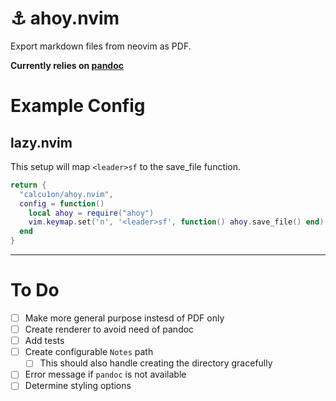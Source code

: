 # ⚓ ahoy.nvim
Export markdown files from neovim as PDF.

**Currently relies on [pandoc](https://pandoc.org)**

# Example Config

## lazy.nvim

This setup will map `<leader>sf` to the save_file function.

```lua
return {
  "calcu1on/ahoy.nvim",
  config = function()
    local ahoy = require("ahoy")
    vim.keymap.set('n', '<leader>sf', function() ahoy.save_file() end)
  end
}
```
--- 
# To Do
- [ ] Make more general purpose instesd of PDF only
- [ ] Create renderer to avoid need of pandoc
- [ ] Add tests
- [ ] Create configurable `Notes` path
  - [ ] This should also handle creating the directory gracefully
- [ ] Error message if `pandoc` is not available
- [ ] Determine styling options
